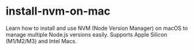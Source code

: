 # install-nvm-on-mac
Learn how to install and use NVM (Node Version Manager) on macOS to manage multiple Node.js versions easily. Supports Apple Silicon (M1/M2/M3) and Intel Macs.
